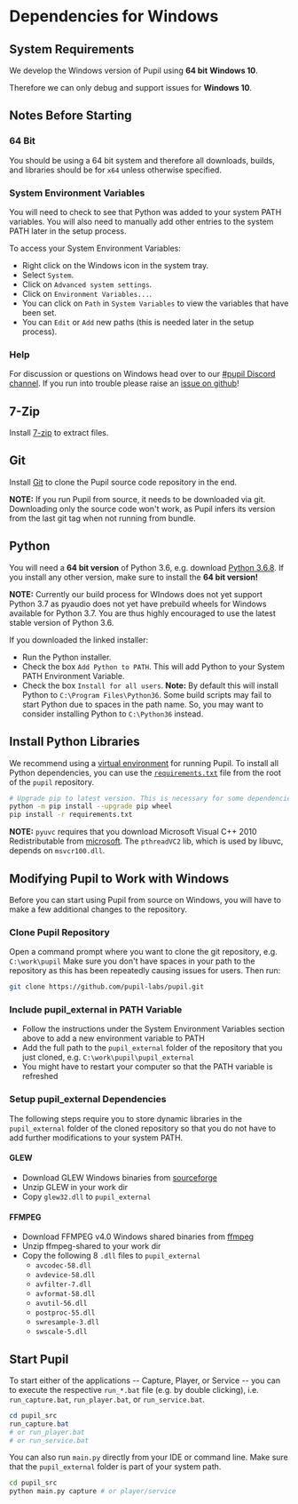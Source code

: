 # Dependencies for Windows

## System Requirements

We develop the Windows version of Pupil using **64 bit** **Windows 10**.

Therefore we can only debug and support issues for **Windows 10**.

## Notes Before Starting

### 64 Bit
You should be using a 64 bit system and therefore all downloads, builds, and libraries should be for `x64` unless otherwise specified.

### System Environment Variables

You will need to check to see that Python was added to your system PATH variables. You will also need to manually add other entries to the system PATH later in the setup process.

To access your System Environment Variables:

- Right click on the Windows icon in the system tray.
- Select `System`.
- Click on `Advanced system settings`.
- Click on `Environment Variables...`.
- You can click on `Path` in `System Variables` to view the variables that have been set.
- You can `Edit` or `Add` new paths (this is needed later in the setup process).

### Help

For discussion or questions on Windows head over to our [#pupil Discord channel](https://discord.gg/gKmmGqy). If you run into trouble please raise an [issue on github](https://github.com/pupil-labs/pupil)!

## 7-Zip
Install [7-zip](http://www.7-zip.org/download.html) to extract files.

## Git
Install [Git](https://git-scm.com/download/win) to clone the Pupil source code repository in the end.

**NOTE:** If you run Pupil from source, it needs to be downloaded via git. Downloading only the source code won't work, as Pupil infers its version from the last git tag when not running from bundle.

## Python

You will need a **64 bit version** of Python 3.6, e.g. download [Python 3.6.8](https://www.python.org/ftp/python/3.6.8/python-3.6.8-amd64.exe). If you install any other version, make sure to install the **64 bit version!**

**NOTE:** Currently our build process for WIndows does not yet support Python 3.7 as pyaudio does not yet have prebuild wheels for Windows available for Python 3.7. You are thus highly encouraged to use the latest stable version of Python 3.6.

If you downloaded the linked installer:

- Run the Python installer.
- Check the box `Add Python to PATH`. This will add Python to your System PATH Environment Variable.
- Check the box `Install for all users`. **Note:** By default this will install Python to `C:\Program Files\Python36`. Some build scripts may fail to start Python due to spaces in the path name. So, you may want to consider installing Python to `C:\Python36` instead.

## Install Python Libraries

We recommend using a [virtual environment](https://docs.python.org/3/tutorial/venv.html) for running Pupil. To install all Python dependencies, you can use the [`requirements.txt`](https://github.com/pupil-labs/pupil/blob/master/requirements.txt) file from the root of the `pupil` repository.

```sh
# Upgrade pip to latest version. This is necessary for some dependencies.
python -m pip install --upgrade pip wheel
pip install -r requirements.txt
```

**NOTE:** `pyuvc` requires that you download Microsoft Visual C++ 2010 Redistributable from [microsoft](https://www.microsoft.com/en-us/download/details.aspx?id=14632). The `pthreadVC2` lib, which is used by libuvc, depends on `msvcr100.dll`.

## Modifying Pupil to Work with Windows

Before you can start using Pupil from source on Windows, you will have to make a few additional changes to the repository.

### Clone Pupil Repository

Open a command prompt where you want to clone the git repository, e.g. `C:\work\pupil`
Make sure you don't have spaces in your path to the repository as this has been repeatedly causing issues for users.
Then run:
```sh
git clone https://github.com/pupil-labs/pupil.git
```

### Include pupil_external in PATH Variable

- Follow the instructions under the System Environment Variables section above to add a new environment variable to PATH
- Add the full path to the `pupil_external` folder of the repository that you just cloned, e.g. `C:\work\pupil\pupil_external`
- You might have to restart your computer so that the PATH variable is refreshed

### Setup pupil_external Dependencies
The following steps require you to store dynamic libraries in the `pupil_external` folder of the cloned repository so that you do not have to add further modifications to your system PATH.

#### GLEW

- Download GLEW Windows binaries from [sourceforge](http://glew.sourceforge.net/)
- Unzip GLEW in your work dir
- Copy `glew32.dll` to `pupil_external`

#### FFMPEG

- Download FFMPEG v4.0 Windows shared binaries from [ffmpeg](http://ffmpeg.zeranoe.com/builds/)
- Unzip ffmpeg-shared to your work dir
- Copy the following 8 `.dll` files to `pupil_external`
    - `avcodec-58.dll`
    - `avdevice-58.dll`
    - `avfilter-7.dll`
    - `avformat-58.dll`
    - `avutil-56.dll`
    - `postproc-55.dll`
    - `swresample-3.dll`
    - `swscale-5.dll`

## Start Pupil

To start either of the applications -- Capture, Player, or Service -- you can to execute the respective `run_*.bat` file (e.g. by double clicking), i.e. `run_capture.bat`, `run_player.bat`, or `run_service.bat`.

```powershell
cd pupil_src
run_capture.bat
# or run_player.bat
# or run_service.bat
```

You can also run `main.py` directly from your IDE or command line. Make sure that the `pupil_external` folder is part of your system path.
```sh
cd pupil_src
python main.py capture # or player/service
```
